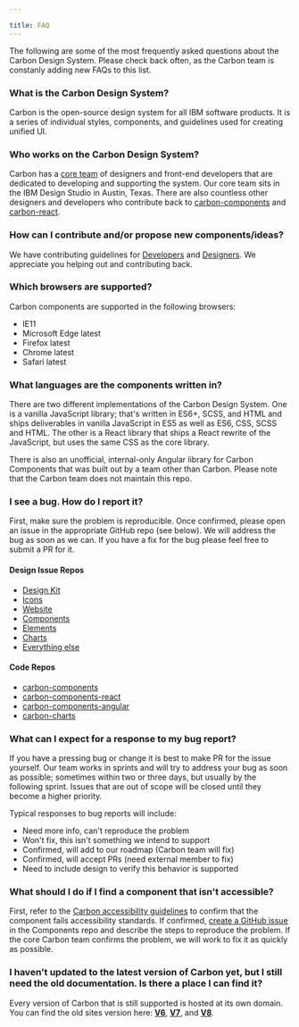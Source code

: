 ```yaml
---

title: FAQ
---
```


The following are some of the most frequently asked questions about the Carbon Design System. Please check back often, as the Carbon team is constanly adding new FAQs to this list.

### What is the Carbon Design System?

Carbon is the open-source design system for all IBM software products. It is a series of individual styles, components, and guidelines used for creating unified UI.

### Who works on the Carbon Design System?

Carbon has a [core team](https://github.com/orgs/carbon-design-system/people) of designers and front-end developers that are dedicated to developing and supporting the system. Our core team sits in the IBM Design Studio in Austin, Texas. There are also countless other designers and developers who contribute back to [carbon-components](https://github.com/IBM/carbon-components#contributors) and [carbon-react](https://github.com/IBM/carbon-components-react#contributors).

### How can I contribute and/or propose new components/ideas?

We have contributing guidelines for [Developers](/contributing/developers) and [Designers](/contributing/designers). We appreciate you helping out and contributing back.

### Which browsers are supported?

Carbon components are supported in the following browsers:

- IE11
- Microsoft Edge latest
- Firefox latest
- Chrome latest
- Safari latest

### What languages are the components written in?

There are two different implementations of the Carbon Design System. One is a vanilla JavaScript library; that's written in ES6+, SCSS, and HTML and ships deliverables in vanilla JavaScript in ES5 as well as ES6, CSS, SCSS and HTML. The other is a React library that ships a React rewrite of the JavaScript, but uses the same CSS as the core library.

There is also an unofficial, internal-only Angular library for Carbon Components that was built out by a team other than Carbon. Please note that the Carbon team does not maintain this repo.

### I see a bug. How do I report it?

First, make sure the problem is reproducible. Once confirmed, please open an issue in the appropriate GitHub repo (see below). We will address the bug as soon as we can. If you have a fix for the bug please feel free to submit a PR for it.

#### Design Issue Repos

- [Design Kit](https://github.com/IBM/carbon-design-kit/issues/new)
- [Icons](https://github.com/IBM/carbon-icons/issues/new)
- [Website](https://github.com/carbon-design-system/carbon-website/issues/new/choose)
- [Components](https://github.com/IBM/carbon-components/issues/new/choose)
- [Elements](https://github.com/IBM/carbon-elements/issues/new/choose)
- [Charts](https://github.com/IBM/carbon-charts/issues/new)
- [Everything else](https://github.com/carbon-design-system/issue-tracking/issues/new)

#### Code Repos

- [carbon-components](https://github.com/IBM/carbon-components/issues/new/choose)
- [carbon-components-react](https://github.com/IBM/carbon-components-react/issues/new/choose)
- [carbon-components-angular](https://github.com/IBM/carbon-components-angular/issues/new)
- [carbon-charts](https://github.com/IBM/carbon-charts/issues/new)


### What can I expect for a response to my bug report?

If you have a pressing bug or change it is best to make PR for the issue yourself. Our team works in sprints and will try to address your bug as soon as possible; sometimes within two or three days, but usually by the following sprint. Issues that are out of scope will be closed until they become a higher priority.

Typical responses to bug reports will include:

* Need more info, can't reproduce the problem
* Won't fix, this isn't something we intend to support
* Confirmed, will add to our roadmap (Carbon team will fix)
* Confirmed, will accept PRs (need external member to fix)
* Need to include design to verify this behavior is supported

### What should I do if I find a component that isn't accessible?

First, refer to the [Carbon accessibility guidelines](/guidelines/accessibility) to confirm that the component fails accessibility standards. If confirmed, [create a GitHub issue](https://github.com/IBM/carbon-components/issues/new/choose) in the Components repo and describe the steps to reproduce the problem. If the core Carbon team confirms the problem, we will work to fix it as quickly as possible.

### I haven't updated to the latest version of Carbon yet, but I still need the old documentation. Is there a place I can find it?

Every version of Carbon that is still supported is hosted at its own domain. You can find the old sites version here:
**[V6](http://v6.carbondesignsystem.com/)**, **[V7](http://v7.carbondesignsystem.com/)**, and **[V8](http://v8.carbondesignsystem.com/)**.
